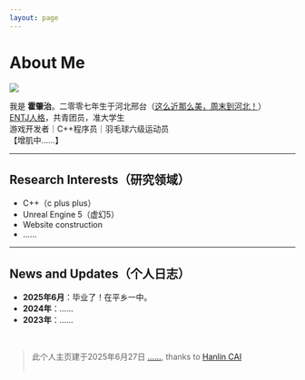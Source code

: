 ```yaml
---
layout: page
---
```


# About Me

<img src="https://viphzz.github.io/images/huozz.jpg" class="floatpic">

我是 **霍肇治**。二零零七年生于河北邢台（[这么近那么美，周末到河北！](https://www.bilibili.com/video/BV1Gd4y1b7BW/?spm_id_from=333.337.search-card.all.click&vd_source=f7e0a5f8eb56233b79121c4a0a6050db)）<br>
[ENTJ人格](https://www.16personalities.com/ch/entj-%E4%BA%BA%E6%A0%BC)，共青团员，准大学生<br>
游戏开发者｜C++程序员｜羽毛球六级运动员<br>
【增肌中……】

---

## Research Interests（研究领域）

- C++（c plus plus）
- Unreal Engine 5（虚幻5）
- Website construction
- ……

---

## News and Updates（个人日志）

- **2025年6月**：毕业了！在平乡一中。
- **2024年**：……
- **2023年**：……
<br>

<blockquote class="twitter-tweet"><p lang="en" dir="ltr">此个人主页建于2025年6月27日 <a href="https://viphzz.github.io">……</a>, thanks to <a href="https://caihanlin.com">Hanlin CAI</a>
<br>
<br>
